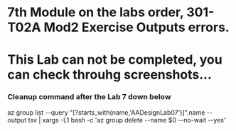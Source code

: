 
# 7th Module on the labs order, 301-T02A Mod2 Exercise Outputs errors. 

# This Lab can not be completed, you can check throuhg screenshots...

### Cleanup command after the Lab 7 down below
az group list --query "[?starts_with(name,'AADesignLab07')]".name --output tsv | xargs -L1 bash -c 'az group delete --name $0 --no-wait --yes'

